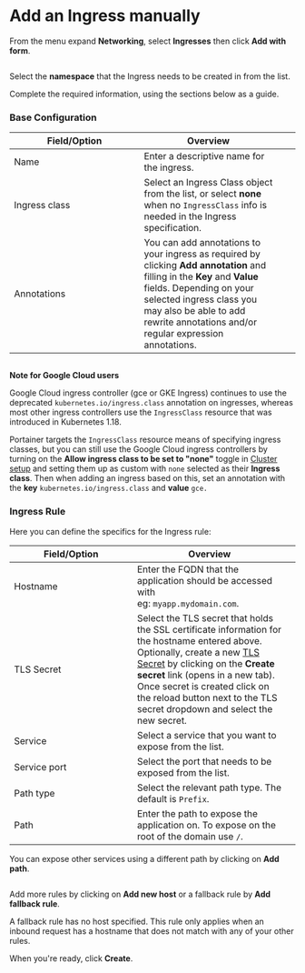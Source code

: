 # Add an Ingress manually

From the menu expand **Networking**, select **Ingresses** then click **Add with form**.

<figure><img src="../../../../.gitbook/assets/2.20-kubernetes-networking-ingresses-add.gif" alt=""><figcaption></figcaption></figure>

Select the **namespace** that the Ingress needs to be created in from the list.

Complete the required information, using the sections below as a guide.

### Base Configuration

<table><thead><tr><th width="213">Field/Option</th><th>Overview</th><th data-hidden></th><th data-hidden></th></tr></thead><tbody><tr><td>Name</td><td>Enter a descriptive name for the ingress.</td><td></td><td></td></tr><tr><td>Ingress class</td><td>Select an Ingress Class object from the list, or select <strong>none</strong> when no <code>IngressClass</code> info is needed in the Ingress specification.</td><td></td><td></td></tr><tr><td>Annotations</td><td>You can add annotations to your ingress as required by clicking <strong>Add annotation</strong> and filling in the <strong>Key</strong> and <strong>Value</strong> fields. Depending on your selected ingress class you may also be able to add rewrite annotations and/or regular expression annotations.</td><td></td><td></td></tr></tbody></table>

<figure><img src="../../../../.gitbook/assets/2.18-k8s-ingresses-add-name.png" alt=""><figcaption></figcaption></figure>


**Note for Google Cloud users**

Google Cloud ingress controller (gce or GKE Ingress) continues to use the deprecated `kubernetes.io/ingress.class` annotation on ingresses, whereas most other ingress controllers use the `IngressClass` resource that was introduced in Kubernetes 1.18.

Portainer targets the `IngressClass` resource means of specifying ingress classes, but you can still use the Google Cloud ingress controllers by turning on the **Allow ingress class to be set to "none"** toggle in [Cluster setup](../../cluster/setup.md#ingress-controllers) and setting them up as custom with `none` selected as their **Ingress class**. Then when adding an ingress based on this, set an annotation with the **key** `kubernetes.io/ingress.class` and **value** `gce.`


### Ingress Rule

Here you can define the specifics for the Ingress rule:

<table><thead><tr><th width="201">Field/Option</th><th>Overview</th><th data-hidden></th></tr></thead><tbody><tr><td>Hostname</td><td>Enter the FQDN that the application should be accessed with<br>eg: <code>myapp.mydomain.com</code>.</td><td></td></tr><tr><td>TLS Secret</td><td>Select the TLS secret that holds the SSL certificate information for the hostname entered above. Optionally, create a new <a href="../../configurations/add-1.md">TLS Secret</a> by clicking on the <strong>Create secret</strong> link (opens in a new tab). Once secret is created click on the reload button next to the TLS secret dropdown and select the new secret.</td><td></td></tr><tr><td>Service</td><td>Select a service that you want to expose from the list.</td><td></td></tr><tr><td>Service port</td><td>Select the port that needs to be exposed from the list.</td><td></td></tr><tr><td>Path type</td><td>Select the relevant path type. The default is <code>Prefix</code>.</td><td></td></tr><tr><td>Path</td><td>Enter the path to expose the application on. To expose on the root of the domain use <code>/</code>.</td><td></td></tr></tbody></table>

You can expose other services using a different path by clicking on **Add path**.

<figure><img src="../../../../.gitbook/assets/2.19-kubernetes-ingress-create-rules.png" alt=""><figcaption></figcaption></figure>

Add more rules by clicking on **Add new host** or a fallback rule by **Add fallback rule**.


A fallback rule has no host specified. This rule only applies when an inbound request has a hostname that does not match with any of your other rules.


When you're ready, click **Create**.
